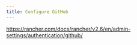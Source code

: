 ```yaml
---
title: Configure GitHub
---
```


https://rancher.com/docs/rancher/v2.6/en/admin-settings/authentication/github/